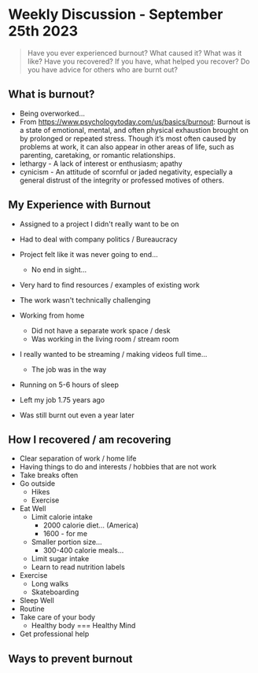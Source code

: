 # Weekly Discussion - September 25th 2023

> Have you ever experienced burnout? What caused it? What was it like? Have you recovered? If you have, what helped you recover? Do you have advice for others who are burnt out?

## What is burnout?

* Being overworked...
* From https://www.psychologytoday.com/us/basics/burnout: Burnout is a state of emotional, mental, and often physical exhaustion brought on by prolonged or repeated stress. Though it’s most often caused by problems at work, it can also appear in other areas of life, such as parenting, caretaking, or romantic relationships.
* lethargy - A lack of interest or enthusiasm; apathy
* cynicism - An attitude of scornful or jaded negativity, especially a general distrust of the integrity or professed motives of others.

## My Experience with Burnout

* Assigned to a project I didn't really want to be on
* Had to deal with company politics / Bureaucracy
* Project felt like it was never going to end...
  * No end in sight...
* Very hard to find resources / examples of existing work
* The work wasn't technically challenging
* Working from home
  * Did not have a separate work space / desk
  * Was working in the living room / stream room
* I really wanted to be streaming / making videos full time...
  * The job was in the way
* Running on 5-6 hours of sleep

* Left my job 1.75 years ago
* Was still burnt out even a year later

## How I recovered / am recovering

* Clear separation of work / home life
* Having things to do and interests / hobbies that are not work
* Take breaks often
* Go outside
  * Hikes
  * Exercise
* Eat Well
  * Limit calorie intake
    * 2000 calorie diet... (America)
    * 1600 - for me
  * Smaller portion size...
    * 300-400 calorie meals...
  * Limit sugar intake
  * Learn to read nutrition labels
* Exercise
  * Long walks
  * Skateboarding
* Sleep Well
* Routine
* Take care of your body
  * Healthy body === Healthy Mind
* Get professional help

## Ways to prevent burnout

